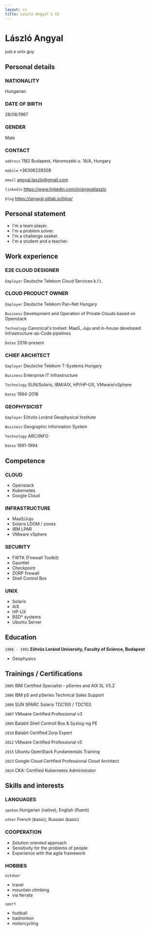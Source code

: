```yaml
---
layout: cv
title: Laszlo Angyal's CV
---
```

# László Angyal
<div id="webaddress">
just a unix guy
</div>

## Personal details

### NATIONALITY
Hungarian

### DATE OF BIRTH
28/06/1967

### GENDER
Male

### CONTACT
`address`
1182 Budapest, Háromszéki u. 16/A, Hungary

`mobile`
+36306239308

`email`
<a href="angyal.laszlo@gmail.com">angyal.laszlo@gmail.com</a>

`linkedin`
<a href="https://www.linkedin.com/in/angyallaszlo">https://www.linkedin.com/in/angyallaszlo</a>

`blog`
<a href="https://langyal.gitlab.io/blog/">https://langyal.gitlab.io/blog/</a>

## Personal statement

- I'm a team player.
- I'm a problem solver.
- I'm a challenge seeker.
- I'm a student and a teacher.

## Work experience

### E2E CLOUD DESIGNER
`Employer`
Deutsche Telekom Cloud Services k.f.t.

### CLOUD PRODUCT OWNER
`Employer`
Deutsche Telekom Pan-Net Hungary

`Business`
Development and Operation of Private Clouds based on Openstack

`Technology`
Canonical's toolset: MaaS, Juju and in-house developed Infrastructure-as-Code pipelines

`Dates`
2018-present

### CHIEF ARCHITECT
`Employer`
Deutsche Telekom T-Systems Hungary

`Business`
Enterprise IT Infrastructure

`Technology`
SUN/Solaris, IBM/AIX, HP/HP-UX, VMware/vSphere

`Dates`
1994-2018

### GEOPHYSICIST
`Employer`
Eötvös Loránd Geophysical Institute

`Business`
Geographic Information System

`Technology`
ARC/INFO

`Dates`
1991-1994

## Competence

### CLOUD
- Openstack
- Kubernetes
- Google Cloud

### INFRASTRUCTURE
- MaaS/Juju
- Solaris LDOM / zones
- IBM LPAR
- VMware vSphere

### SECURITY
- FWTK (Firewall Toolkit)
- Gauntlet
- Checkpoint
- ZORP firewall
- Shell Control Box

### UNIX
- Solaris
- AIX
- HP-UX
- BSD* systems
- Ubuntu Server

## Education

`1986 - 1991`
__Eötvös Loránd University, Faculty of Science, Budapest__
- Geophysics

## Trainings / Certifications

`2005`
IBM Certified Specialist - pSeries and AIX 5L V5.2

`2006`
IBM p5 and pSeries Technical Sales Support

`2006`
SUN SPARC Solaris TDC100 / TDC103

`2007`
VMware Certified Professional v3

`2009`
Balabit Shell Controll Box & Syslog-ng PE

`2010`
Balabit Certified Zorp Expert

`2012`
VMware Certified Professional v5

`2015`
Ubuntu OpenStack Fundamentals Training

`2023`
Google Cloud Certified Professional Cloud Architect

`2024`
CKA: Certified Kubernetes Administrator

## Skills and interests

### LANGUAGES

`spoken`
Hungarian (native), English (fluent)

`other`
French (basic), Russian (basic)

### COOPERATION

- Solution oriented approach
- Sensitivity for the problems of people
- Experience with the agile framework

### HOBBIES

`outdoor`
- travel
- mountain climbing
- via ferrata

`sport`
- football
- badminton
- motorcycling

<!-- ### Footer

Last updated: July 2021 -->

